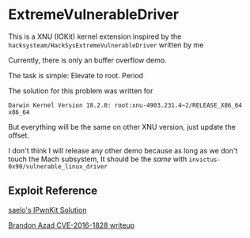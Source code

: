 # ExtremeVulnerableDriver

This is a XNU (IOKit) kernel extension inspired by the `hacksysteam/HackSysExtremeVulnerableDriver` written by me

Currently, there is only an buffer overflow demo.

The task is simple: Elevate to root. Period

The solution for this problem was written for 

```
Darwin Kernel Version 18.2.0: root:xnu-4903.231.4~2/RELEASE_X86_64 x86_64
```

But everything will be the same on other XNU version, just update the offset.

I don't think I will release any other demo because as long as we don't touch the Mach subsystem, It should be the _same_ with `invictus-0x90/vulnerable_linux_driver`

## Exploit Reference

[saelo's IPwnKit Solution](https://gist.github.com/saelo/0a85f22c8a02f3a314661edd715900d3)

[Brandon Azad CVE-2016-1828 writeup](https://bazad.github.io/2016/05/mac-os-x-use-after-free/#building-the-rop-stack)
